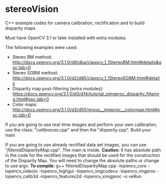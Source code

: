 # stereoVision
C++ example codes for camera calibration, rectification and to build disparity maps

Must have OpenCV 3.1 or later installed with extra modules.

The following examples were used:

- Stereo BM method: http://docs.opencv.org/3.1.0/d9/dba/classcv_1_1StereoBM.html#details&gsc.tab=0
- Stereo SGBM method: http://docs.opencv.org/3.1.0/d2/d85/classcv_1_1StereoSGBM.html#details
- Disparity map post-filtering (extra modules): https://docs.opencv.org/3.1.0/d3/d14/tutorial_ximgproc_disparity_filtering.html#gsc.tab=0
- Color maps: http://docs.opencv.org/3.1.0/d3/d50/group__imgproc__colormap.html#gsc.tab=0

If you are going to use real-time images and perform your own calibration, use the class: "*calibracao.cpp*" and then the "*disparity.cpp*". Build your main

If you are going to use already rectified data set images, you can use "*filteredDisparityMap.cpp*". The main is inside.
**Caution**: it has absolute path in the code for the rectified images that should be used for the construction of the Disparity Map. You will need to change the absolute paths or change to use argv.
**To compile**: g++ filteredDisparityMap.cpp -lopencv_core -lopencv_videoio -lopencv_highgui -lopencv_imgcodecs -lopencv_imgproc -lopencv_calib3d -lopencv_features2d -lopencv_ximgproc -o veRun
